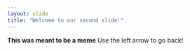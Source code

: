 ```yaml
---
layout: slide
title: "Welcome to our second slide!"
---
```

**This was meant to be a meme**
Use the left arrow to go back!
